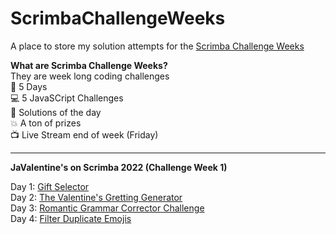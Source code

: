 # ScrimbaChallengeWeeks

A place to store my solution attempts for the [Scrimba Challenge Weeks](https://scrimba.com/learn/codeweeks)

**What are Scrimba Challenge Weeks?**   
They are week long coding challenges   
  📆 5 Days   
  💻 5 JavaSCript Challenges   
  🌟 Solutions of the day   
  💥 A ton of prizes   
  📺 Live Stream end of week (Friday)  
  
  ***

**JaValentine's on Scrimba 2022 (Challenge Week 1)**   
   
Day 1: [Gift Selector](https://thebimsider.github.io/ScrimbaChallengeWeeks/W1-Day1/)   
Day 2: [The Valentine's Gretting Generator](https://thebimsider.github.io/ScrimbaChallengeWeeks/W1-Day2/)   
Day 3: [Romantic Grammar Corrector Challenge](https://thebimsider.github.io/ScrimbaChallengeWeeks/W1-Day3/)   
Day 4: [Filter Duplicate Emojis](https://thebimsider.github.io/ScrimbaChallengeWeeks/W1-Day4/)   
